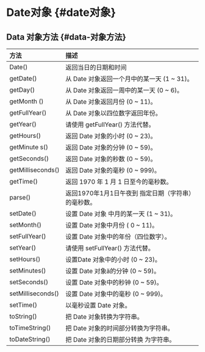 # Date对象 {#date对象}

## Data 对象方法 {#data-对象方法}

| 方法 | 描述 |
| :--- | :--- |
| Date\(\) | 返回当日的日期和时间 |
| getDate\(\) | 从 Date 对象返回一个月中的某一天 \(1 ~ 31\)。 |
| getDay\(\) | 从 Date 对象返回一周中的某一天 \(0 ~ 6\)。 |
| getMonth \(\) | 从 Date 对象返回月份 \(0 ~ 11\)。 |
| getFullYear\(\) | 从 Date 对象以四位数字返回年份。 |
| getYear\(\) | 请使用 getFullYear\(\) 方法代替。 |
| getHours\(\) | 返回 Date 对象的小时 \(0 ~ 23\)。 |
| getMinute s\(\) | 返回 Date 对象的分钟 \(0 ~ 59\)。 |
| getSeconds\(\) | 返回 Date 对象的秒数 \(0 ~ 59\)。 |
| getMilliseconds\(\) | 返回 Date 对象的毫秒 \(0 ~ 999\)。 |
| getTime\(\) | 返回 1970 年 1 月 1 日至今的毫秒数。 |
| parse\(\) | 返回1970年1月1日午夜到 指定日期（字符串）的毫秒数。 |
| setDate\(\) | 设置 Date 对象 中月的某一天 \(1 ~ 31\)。 |
| setMonth\(\) | 设置 Date 对象中月份 \( 0 ~ 11\)。 |
| setFullYear\(\) | 设置 Date 对象中的年份（四位数字）。 |
| setYear\(\) | 请使用 setFullYear\(\) 方法代替。 |
| setHours\(\) | 设置Date 对象中的小时 \(0 ~ 23\)。 |
| setMinutes\(\) | 设置 Date 对象ä­的分钟 \(0 ~ 59\)。 |
| setSeconds\(\) | 设置 Date 对象中的秒钟 \(0 ~ 59\)。 |
| setMilliseconds\(\) | 设置 Date 对象中的毫秒 \(0 ~ 999\)。 |
| setTime\(\) | 以毫秒设置 Date 对象。 |
| toString\(\) | 把 Date 对象转换为字符串。 |
| toTimeString\(\) | 把 Date 对象的时间部分转换为字符串。 |
| toDateString\(\) | 把 Date 对象的日期部分转换 为字符串。 |



